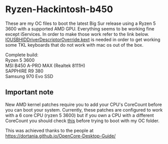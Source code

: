 # Ryzen-Hackintosh-b450

These are my OC files to boot the latest Big Sur release using a Ryzen 5 3600 with a supported AMD GPU. Everything seems to be working fine except iServices. In order to make those work refer to the link below. [IOUSBHIDDriverDescriptorOverride.kext](https://github.com/thefloweringash/iousbhiddriver-descriptor-override) is needed in order to get working some TKL keyboards that do not work with mac os out of the box.

Complete build:</br>
Ryzen 5 3600</br>
MSI B450 A-PRO MAX (Realtek 8111H)</br>
SAPPHIRE R9 380</br>
Samsung 970 Evo SSD</br>

## Important note
New AMD kernel patches require you to add your CPU's CoreCount before you can boot your system. Currently, these patches are configured to work with a 6 core CPU (ryzen 5 3600) but if you own a CPU with a different CoreCount you should check [this](https://github.com/AMD-OSX/AMD_Vanilla#read-me-first) before trying to boot with my OC folder.


This was achieved thanks to the people at https://dortania.github.io/OpenCore-Desktop-Guide/
